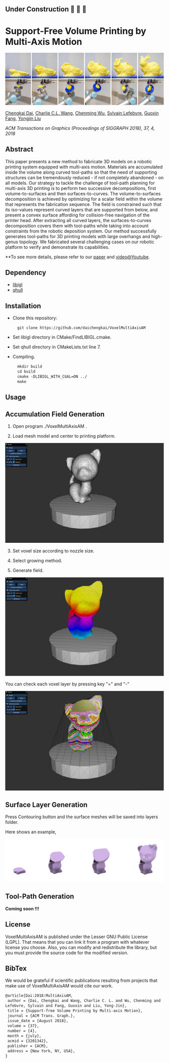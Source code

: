 ## Under Construction :hammer: :hammer: :hammer:

# Support-Free Volume Printing by Multi-Axis Motion

![](docs/teaser.jpg)

[Chengkai Dai](https://github.com/daichengkai/), 
[Charlie C.L. Wang](http://www.mae.cuhk.edu.hk/~cwang/), 
[Chenming Wu](https://github.com/wucm1994/), 
[Sylvain Lefebvre](http://www.antexel.com/sylefeb/research/), 
[Guoxin Fang](https://scholar.google.com/citations?user=Jk_ARxcAAAAJ&hl=en),
[Yongjin Liu](https://cg.cs.tsinghua.edu.cn/people/~Yongjin/Yongjin.htm/)

*ACM Transactions on Graphics (Proceedings of SIGGRAPH 2018), 37, 4, 2018*

## Abstract

This paper presents a new method to fabricate 3D models on a robotic printing system equipped with multi-axis motion. Materials are accumulated inside the volume along curved tool-paths so that the need of supporting structures can be tremendously reduced - if not completely abandoned - on all models. Our strategy to tackle the challenge of tool-path planning for multi-axis 3D printing is to perform two successive decompositions, first volume-to-surfaces and then surfaces-to-curves. The volume-to-surfaces decomposition is achieved by optimizing for a scalar field within the volume that represents the fabrication sequence. The field is constrained such that its iso-values represent curved layers that are supported from below, and present a convex surface affording for collision-free navigation of the printer head. After extracting all curved layers, the surfaces-to-curves decomposition covers them with tool-paths while taking into account constraints from the robotic deposition system. Our method successfully generates tool-paths for 3D printing models with large overhangs and high-genus topology. We fabricated several challenging cases on our robotic platform to verify and demonstrate its capabilities. 

**To see more details, please refer to our [paper](http://www.mae.cuhk.edu.hk/~cwang/pubs/SIG18RobotVolPrint.pdf) and [video@Youtube](https://www.youtube.com/watch?v=iaZeTlios0w&feature=youtu.be). 

## Dependency
- [libigl](https://libigl.github.io/)
- [qhull](http://www.qhull.org/)

## Installation
- Clone this repository:

        git clone https://github.com/daichengkai/VoxelMultiAxisAM

- Set libigl directory in CMake/FindLIBIGL.cmake.

- Set qhull directory in CMakeLists.txt line 7.

- Compiling.

        mkdir build
        cd build
        cmake -DLIBIGL_WITH_CGAL=ON ../
        make

## Usage

## Accumulation Field Generation

1. Open program ./VoxelMultiAxisAM .

2. Load mesh model and center to printing platform.

![Alt text](docs/load_mesh.png)

3. Set voxel size according to nozzle size.

4. Select growing method. 

5. Generate field.

![Alt text](docs/field_generation.png)

You can check each voxel layer by pressing key "=" and "-"

![Alt text](docs/voxel_layer.png)


## Surface Layer Generation

Press Contouring button and the surface meshes will be saved into layers folder.

Here shows an example,

![Alt text](docs/surface_layer.png)


## Tool-Path Generation

**Coming soon !!!**


## License

VoxelMultiAxisAM is published under the Lesser GNU Public License (LGPL). That means that you can link it from a program with whatever license you choose. Also, you can modify and redistribute the library, but you must provide the source code for the modified version.

## BibTex 

We would be grateful if scientific publications resulting from projects that make use of VoxelMultiAxisAM would cite our work.

```
@article{Dai:2018:MultiAxisAM,
 author = {Dai, Chengkai and Wang, Charlie C. L. and Wu, Chenming and Lefebvre, Sylvain and Fang, Guoxin and Liu, Yong-Jin},
 title = {Support-free Volume Printing by Multi-axis Motion},
 journal = {ACM Trans. Graph.},
 issue_date = {August 2018},
 volume = {37},
 number = {4},
 month = {july},
 acmid = {3201342},
 publisher = {ACM},
 address = {New York, NY, USA},
} 
```